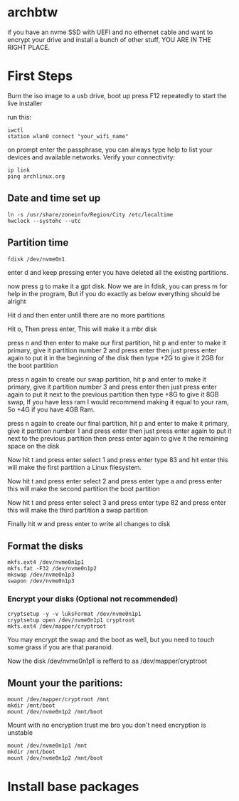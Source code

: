 # archbtw
if you have an nvme SSD with UEFI and no ethernet cable and want to encrypt your drive and install a bunch of other stuff, YOU ARE IN THE RIGHT PLACE.

# First Steps 

Burn the iso image to a usb drive, boot up press F12 repeatedly to start the live installer

run this:

```
iwctl
station wlan0 connect "your_wifi_name" 
```
on prompt enter the passphrase, you can always type help to list your devices and available networks.
Verify your connectivity:
```
ip link
ping archlinux.org
```

## Date and time set up
```
ln -s /usr/share/zoneinfo/Region/City /etc/localtime
hwclock --systohc --utc
```

## Partition time

```
fdisk /dev/nvme0n1
```
enter d and keep pressing enter you have deleted all the existing partitions.

now press g to make it a gpt disk.
Now we are in fdisk, you can press m for help in the program, But if you do exactly as below everything should be alright

Hit d and then enter untill there are no more partitions

Hit o, Then press enter, This will make it a mbr disk

press n and then enter to make our first partition, hit p and enter to make it primary, give it partition number 2 and press enter then just press enter again to put it in the beginning of the disk then type +2G to give it 2GB for the boot partition

press n again to create our swap partition, hit p and enter to make it primary, give it partition number 3 and press enter then just press enter again to put it next to the previous partition then type +8G to give it 8GB swap, If you have less ram I would recommend making it equal to your ram, So +4G if you have 4GB Ram.

press n again to create our final partition, hit p and enter to make it primary, give it partition number 1 and press enter then just press enter again to put it next to the previous partition then press enter again to give it the remaining space on the disk

Now hit t and press enter select 1 and press enter type 83 and hit enter this will make the first partition a Linux filesystem.

Now hit t and press enter select 2 and press enter type a and press enter this will make the second partition the boot partition

Now hit t and press enter select 3 and press enter type 82 and press enter this will make the third partition a swap partition

Finally hit w and press enter to write all changes to disk

## Format the disks
```
mkfs.ext4 /dev/nvme0n1p1
mkfs.fat -F32 /dev/nvme0n1p2
mkswap /dev/nvme0n1p3
swapon /dev/nvme0n1p3
```

### Encrypt your disks (Optional not recommended)
```
cryptsetup -y -v luksFormat /dev/nvme0n1p1
cryptsetup open /dev/nvme0n1p1 cryptroot
mkfs.ext4 /dev/mapper/cryptroot
```
You may encrypt the swap and the boot as well, but you need to touch some grass if you are that paranoid.

Now the disk /dev/nvme0n1p1 is refferd to as /dev/mapper/cryptroot

## Mount your the paritions:

```
mount /dev/mapper/cryptroot /mnt 
mkdir /mnt/boot
mount /dev/nvme0n1p2 /mnt/boot
```
Mount with no encryption trust me bro you don't need encryption is unstable

```
mount /dev/nvme0n1p1 /mnt
mkdir /mnt/boot
mount /dev/nvme0n1p2 /mnt/boot
```

# Install base packages